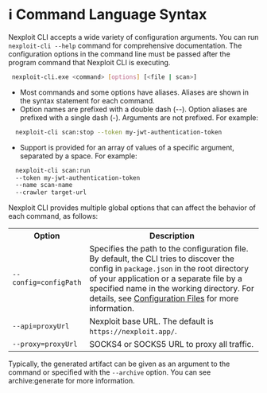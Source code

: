 # ℹ Command Language Syntax
Nexploit CLI accepts a wide variety of configuration arguments. You can run ```nexploit-cli --help``` command for comprehensive documentation. The configuration options in the command line must be passed after the program command that Nexploit CLI is executing.

```bash
 nexploit-cli.exe <command> [options] [<file | scan>]
```
* Most commands and some options have aliases. Aliases are shown in the syntax statement for each command.
* Option names are prefixed with a double dash (--). Option aliases are prefixed with a single dash (-). Arguments are not prefixed. For example:

```bash
  nexploit-cli scan:stop --token my-jwt-authentication-token
```
* Support is provided for an array of values of a specific argument, separated by a space. For example:

```bash
  nexploit-cli scan:run
  --token my-jwt-authentication-token
  --name scan-name
  --crawler target-url
```
Nexploit CLI provides multiple global options that can affect the behavior of each command, as follows:


<table id="simple-table">
<tr>
<th width="25%"><strong>Option</strong></th>
<th><strong>Description</strong></th>
</tr>
<tr>
<td><code>--config=configPath</code></td>
<td>Specifies the path to the configuration file. By default, the CLI tries to discover the config in <code>package.json</code> in the root directory of your application or a separate file by a specified name in the working directory. For details, see <a href="/#/guide/np-cli/configuration-files.md">Configuration Files</a> for more information.</td>
</tr>
<tr>
<td><code>--api=proxyUrl</code></td>
<td>Nexploit base URL. The default is <code>https://nexploit.app/</code>.</td>
</tr>
<tr>
<td><code>--proxy=proxyUrl</code></td>
<td>SOCKS4 or SOCKS5 URL to proxy all traffic.</code></td>
</tr>
</table>


Typically, the generated artifact can be given as an argument to the command or specified with the `--archive` option. You can see archive:generate for more information.
